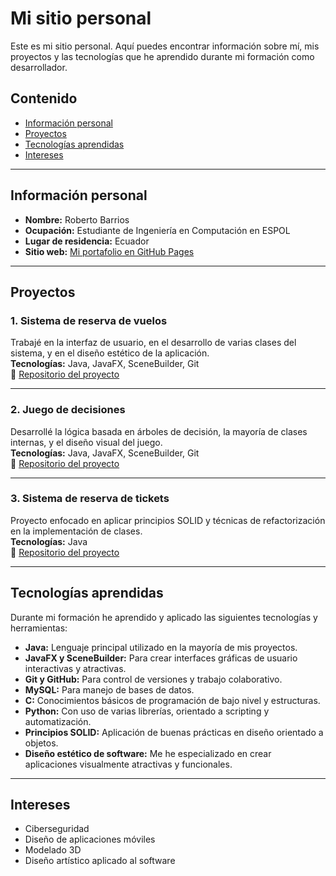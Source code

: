 # Mi sitio personal

Este es mi sitio personal. Aquí puedes encontrar información sobre mí, mis proyectos y las tecnologías que he aprendido durante mi formación como desarrollador.

## Contenido

* [Información personal](#información-personal)
* [Proyectos](#proyectos)
* [Tecnologías aprendidas](#tecnologías-aprendidas)
* [Intereses](#intereses)

---

## Información personal

* **Nombre:** Roberto Barrios  
* **Ocupación:** Estudiante de Ingeniería en Computación en ESPOL  
* **Lugar de residencia:** Ecuador  
* **Sitio web:** [Mi portafolio en GitHub Pages](https://roberb1.github.io/RoberB1/)

---

## Proyectos

### 1. Sistema de reserva de vuelos

Trabajé en la interfaz de usuario, en el desarrollo de varias clases del sistema, y en el diseño estético de la aplicación.  
**Tecnologías:** Java, JavaFX, SceneBuilder, Git  
🔗 [Repositorio del proyecto](https://github.com/ismaeelAC/POO4_P1_Barrios_Centeno_Moreno.git)

---

### 2. Juego de decisiones

Desarrollé la lógica basada en árboles de decisión, la mayoría de clases internas, y el diseño visual del juego.  
**Tecnologías:** Java, JavaFX, SceneBuilder, Git  
🔗 [Repositorio del proyecto](https://github.com/Kenkyo1/ED_P1_Grupo05_P2.git)

---

### 3. Sistema de reserva de tickets

Proyecto enfocado en aplicar principios SOLID y técnicas de refactorización en la implementación de clases.  
**Tecnologías:** Java  
🔗 [Repositorio del proyecto](https://github.com/RoberB1/Tarea2--EnVivoTickets.git)

---

## Tecnologías aprendidas

Durante mi formación he aprendido y aplicado las siguientes tecnologías y herramientas:

- **Java:** Lenguaje principal utilizado en la mayoría de mis proyectos.
- **JavaFX y SceneBuilder:** Para crear interfaces gráficas de usuario interactivas y atractivas.
- **Git y GitHub:** Para control de versiones y trabajo colaborativo.
- **MySQL:** Para manejo de bases de datos.
- **C:** Conocimientos básicos de programación de bajo nivel y estructuras.
- **Python:** Con uso de varias librerías, orientado a scripting y automatización.
- **Principios SOLID:** Aplicación de buenas prácticas en diseño orientado a objetos.
- **Diseño estético de software:** Me he especializado en crear aplicaciones visualmente atractivas y funcionales.

---

## Intereses

- Ciberseguridad  
- Diseño de aplicaciones móviles  
- Modelado 3D  
- Diseño artístico aplicado al software
